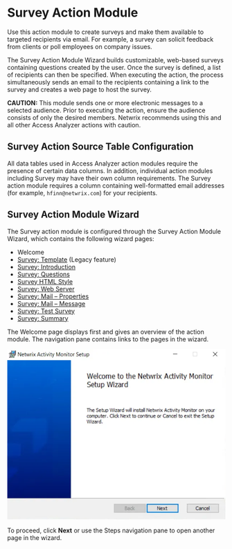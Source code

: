 # Survey Action Module

Use this action module to create surveys and make them available to targeted recipients via email. For example, a survey can solicit feedback from clients or poll employees on company issues.

The Survey Action Module Wizard builds customizable, web-based surveys containing questions created by the user. Once the survey is defined, a list of recipients can then be specified. When executing the action, the process simultaneously sends an email to the recipients containing a link to the survey and creates a web page to host the survey.

__CAUTION:__ This module sends one or more electronic messages to a selected audience. Prior to executing the action, ensure the audience consists of only the desired members. Netwrix recommends using this and all other Access Analyzer actions with caution.

## Survey Action Source Table Configuration

All data tables used in Access Analyzer action modules require the presence of certain data columns. In addition, individual action modules including Survey may have their own column requirements. The Survey action module requires a column containing well-formatted email addresses (for example, ```hfinn@netwrix.com```) for your recipients.

## Survey Action Module Wizard

The Survey action module is configured through the Survey Action Module Wizard, which contains the following wizard pages:

- Welcome
- [Survey: Template](template.md) (Legacy feature)
- [Survey: Introduction](introduction.md)
- [Survey: Questions](questions.md)
- [Survey HTML Style](htmlstyle.md)
- [Survey: Web Server](webserver.md)
- [Survey: Mail – Properties](mailproperties.md)
- [Survey: Mail – Message](mailmessage.md)
- [Survey: Test Survey](testsurvey.md)
- [Survey: Summary](summary.md)

The Welcome page displays first and gives an overview of the action module. The navigation pane contains links to the pages in the wizard.

![Survey Action Module Wizard Welcome page](../../../../../../static/img/product_docs/activitymonitor/activitymonitor/install/welcome.webp)

To proceed, click __Next__ or use the Steps navigation pane to open another page in the wizard.
